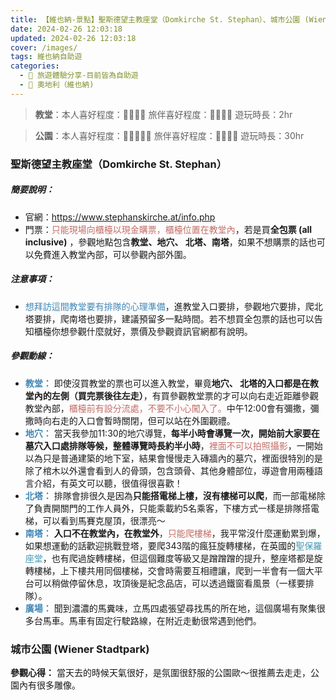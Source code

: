 ```yaml
---
title: 【維也納-景點】聖斯德望主教座堂（Domkirche St. Stephan）、城市公園 (Wiener Stadtpark)
date: 2024-02-26 12:03:18
updated: 2024-02-26 12:03:18
cover: /images/
tags: 維也納自助遊
categories: 
  - 🌴 旅遊體驗分享-目前皆為自助遊
  - 🥥 奧地利（維也納) 
---
```

>**教堂**：本人喜好程度：🌝🌝🌝🌝 旅伴喜好程度：🌝🌝🌝🌛
遊玩時長：2hr

>**公園**：本人喜好程度：🌝🌝🌝🌝🌛 旅伴喜好程度：🌝🌝🌝🌝
遊玩時長：30hr

 <!-- more -->

### 聖斯德望主教座堂（Domkirche St. Stephan）
##### 簡要說明：
+ 官網：https://www.stephanskirche.at/info.php
+ 門票：<font color=#c36d67>只能現場向櫃檯以現金購票，櫃檯位置在教堂內</font>，若是買**全包票 (all inclusive)** ，參觀地點包含**教堂、地穴、 北塔、南塔**，如果不想購票的話也可以免費進入教堂內部，可以參觀內部外圍。
 
##### 注意事項：
 + <font color=#4287B5>想拜訪這間教堂要有排隊的心理準備</font>，進教堂入口要排，參觀地穴要排，爬北塔要排，爬南塔也要排，建議預留多一點時間。若不想買全包票的話也可以告知櫃檯你想參觀什麼就好，票價及參觀資訊官網都有說明。

##### 參觀動線：
+  **<font color=#4287B5>教堂：</font>**
 即使沒買教堂的票也可以進入教堂，畢竟**地穴、 北塔的入口都是在教堂內的左側（買完票後往左走）**，有買參觀教堂票的才可以向右走近距離參觀教堂內部，<font color=#c36d67>櫃檯前有設分流處，不要不小心闖入了。</font>中午12:00會有彌撒，彌撒時向右走的入口會暫時關閉，但可以站在外圍觀禮。
+  **<font color=#4287B5>地穴：</font>**
 當天我參加11:30的地穴導覽，**每半小時會導覽一次，開始前大家要在墓穴入口處排隊等候，整體導覽時長約半小時**，<font color=#c36d67>裡面不可以拍照攝影</font>，一開始以為只是普通建築的地下室，結果會慢慢走入磚牆內的墓穴，裡面很特別的是除了棺木以外還會看到人的骨頭，包含頭骨、其他身體部位，導遊會用兩種語言介紹，有英文可以聽，很值得很喜歡！
+  **<font color=#4287B5>北塔：</font>**
 排隊會排很久是因為**只能搭電梯上樓，沒有樓梯可以爬**，而一部電梯除了負責開關門的工作人員外，只能乘載約5名乘客，下樓方式一樣是排隊搭電梯，可以看到馬賽克屋頂，很漂亮～
+  **<font color=#4287B5>南塔：</font>**
  **入口不在教堂內，在教堂外**，<font color=#c36d67>只能爬樓梯</font>，我平常沒什麼運動累到爆，如果想運動的話歡迎挑戰登塔，要爬343階的瘋狂旋轉樓梯，在英國的<font color=#4599B6>聖保羅座堂</font>，也有爬過旋轉樓梯，但這個難度等級又是蹭蹭蹭的提升，整座塔都是旋轉樓梯，上下樓共用同個樓梯，交會時需要互相禮讓，爬到一半會有一個大平台可以稍做停留休息，攻頂後是紀念品店，可以透過鐵窗看風景（一樣要排隊）。
+  **<font color=#4287B5>廣場：</font>**
 聞到濃濃的馬糞味，立馬四處張望尋找馬的所在地，這個廣場有聚集很多台馬車。馬車有固定行駛路線，在附近走動很常遇到他們。

### 城市公園 (Wiener Stadtpark)
**參觀心得：**
當天去的時候天氣很好，是氛圍很舒服的公園歐～很推薦去走走，公園內有很多雕像。